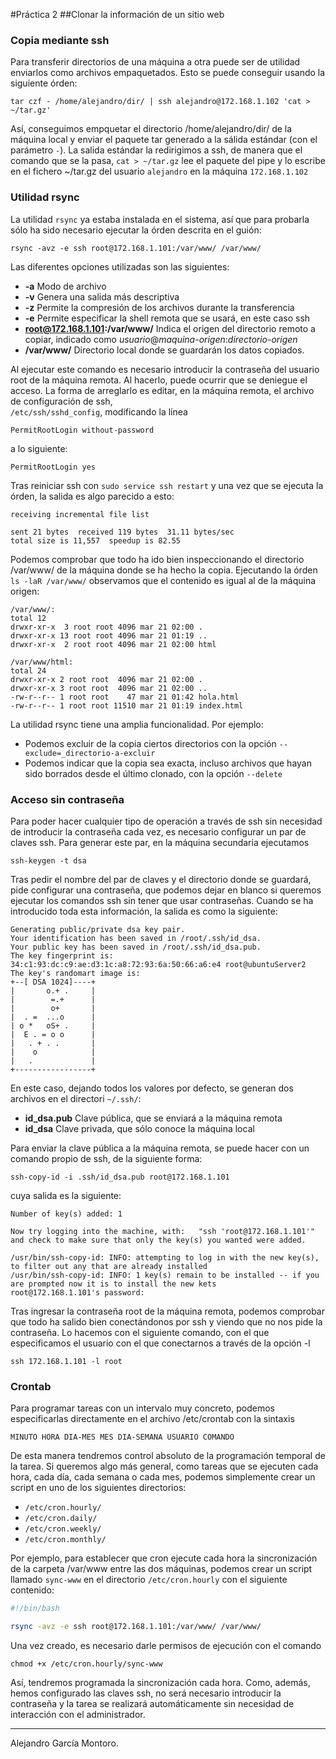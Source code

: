 #Práctica 2
##Clonar la información de un sitio web

### Copia mediante ssh

Para transferir directorios de una máquina a otra puede ser de utilidad enviarlos como archivos empaquetados. Esto se puede conseguir usando la siguiente órden:

```
tar czf - /home/alejandro/dir/ | ssh alejandro@172.168.1.102 'cat > ~/tar.gz'
```

Así, conseguimos empquetar el directorio /home/alejandro/dir/ de la máquina local y enviar el paquete tar generado a la sálida estándar (con el parámetro `-`). La salida estándar la redirigimos a ssh, de manera que el comando que se la pasa, `cat > ~/tar.gz` lee 
el paquete del pipe y lo escribe en el fichero ~/tar.gz del usuario `alejandro` en la máquina `172.168.1.102`

### Utilidad rsync
La utilidad `rsync` ya estaba instalada en el sistema, así que para probarla sólo ha sido necesario ejecutar la órden descrita en el guión:

```
rsync -avz -e ssh root@172.168.1.101:/var/www/ /var/www/
```
Las diferentes opciones utilizadas son las siguientes:

* **-a** Modo de archivo
* **-v** Genera una salida más descriptiva
* **-z** Permite la compresión de los archivos durante la transferencia
* **-e** Permite especificar la shell remota que se usará, en este caso ssh
* **root@172.168.1.101:/var/www/** Indica el origen del directorio remoto a copiar, indicado como _usuario_@_maquina-origen_:_directorio-origen_
* **/var/www/** Directorio local donde se guardarán los datos copiados.

Al ejecutar este comando es necesario introducir la contraseña del usuario root de la máquina remota. Al hacerlo, puede ocurrir que se deniegue el acceso. La forma de arreglarlo es editar, en la máquina remota, el archivo de configuración de ssh,  
`/etc/ssh/sshd_config`, modificando la línea 
```
PermitRootLogin without-password
```
a lo siguiente:
```
PermitRootLogin yes
```

Tras reiniciar ssh con `sudo service ssh restart` y una vez que se ejecuta la órden, la salida es algo parecido a esto:

```
receiving incremental file list

sent 21 bytes  received 119 bytes  31.11 bytes/sec
total size is 11,557  speedup is 82.55
```

Podemos comprobar que todo ha ido bien inspeccionando el directorio /var/www/ de la máquina donde se ha hecho la copia. Ejecutando la órden `ls -laR /var/www/` observamos que el contenido es igual al de la máquina origen:

```
/var/www/:
total 12
drwxr-xr-x  3 root root 4096 mar 21 02:00 .
drwxr-xr-x 13 root root 4096 mar 21 01:19 ..
drwxr-xr-x  2 root root 4096 mar 21 02:00 html

/var/www/html:
total 24
drwxr-xr-x 2 root root  4096 mar 21 02:00 .
drwxr-xr-x 3 root root  4096 mar 21 02:00 ..
-rw-r--r-- 1 root root    47 mar 21 01:42 hola.html
-rw-r--r-- 1 root root 11510 mar 21 01:19 index.html
```

La utilidad rsync tiene una amplia funcionalidad. Por ejemplo:

* Podemos excluir de la copia ciertos directorios con la opción `--exclude=_directorio-a-excluir`
* Podemos indicar que la copia sea exacta, incluso archivos que hayan sido borrados desde el último clonado, con la opción `--delete`

### Acceso sin contraseña

Para poder hacer cualquier tipo de operación a través de ssh sin necesidad de introducir la contraseña cada vez, es necesario configurar un par de claves ssh. Para generar este par, en la máquina secundaria ejecutamos

```
ssh-keygen -t dsa
```

Tras pedir el nombre del par de claves y el directorio donde se guardará, pide configurar una contraseña, que podemos dejar en blanco si queremos ejecutar los comandos ssh sin tener que usar contraseñas. Cuando se ha introducido toda esta información, la salida 
es como 
la siguiente:

```
Generating public/private dsa key pair.
Your identification has been saved in /root/.ssh/id_dsa.
Your public key has been saved in /root/.ssh/id_dsa.pub.
The key fingerprint is:
34:c1:93:dc:c9:ae:d3:1c:a8:72:93:6a:50:66:a6:e4 root@ubuntuServer2
The key's randomart image is:
+--[ DSA 1024]----+
|       o.+ .     |
|        =.+      |
|        o+       |
|  . =  ...o      |
| o *   oS+ .     |
|  E . = o o      |
|   . + . .       |
|    o            |
|   .             |
+-----------------+
```

En este caso, dejando todos los valores por defecto, se generan dos archivos en el directori `~/.ssh/`:
* **id_dsa.pub** Clave pública, que se enviará a la máquina remota
* **id_dsa** Clave privada, que sólo conoce la máquina local

Para enviar la clave pública a la máquina remota, se puede hacer con un comando propio de ssh, de la siguiente forma:

```
ssh-copy-id -i .ssh/id_dsa.pub root@172.168.1.101
```

cuya salida es la siguiente:

```
Number of key(s) added: 1

Now try logging into the machine, with:   "ssh 'root@172.168.1.101'"
and check to make sure that only the key(s) you wanted were added.

/usr/bin/ssh-copy-id: INFO: attempting to log in with the new key(s), to filter out any that are already installed
/usr/bin/ssh-copy-id: INFO: 1 key(s) remain to be installed -- if you are prompted now it is to install the new kets
root@172.168.1.101's password:
```

Tras ingresar la contraseña root de la máquina remota, podemos comprobar que todo ha salido bien conectándonos por ssh y viendo que no nos pide la contraseña. Lo hacemos con el siguiente comando, con el que especificamos el usuario con el que conectarnos a través 
de la opción -l

```
ssh 172.168.1.101 -l root
```

### Crontab

Para programar tareas con un intervalo muy concreto, podemos especificarlas directamente en el archivo /etc/crontab con la sintaxis

```
MINUTO HORA DIA-MES MES DIA-SEMANA USUARIO COMANDO
```

De esta manera tendremos control absoluto de la programación temporal de la tarea.
Si queremos algo más general, como tareas que se ejecuten cada hora, cada día, cada semana o cada mes, podemos simplemente crear un script en uno de los siguientes directorios:

* `/etc/cron.hourly/`
* `/etc/cron.daily/`
* `/etc/cron.weekly/`
* `/etc/cron.monthly/`

Por ejemplo, para establecer que cron ejecute cada hora la sincronización de la carpeta /var/www entre las dos máquinas, podemos crear un script llamado `sync-www` en el directorio `/etc/cron.hourly` con el siguiente contenido:

```bash
#!/bin/bash

rsync -avz -e ssh root@172.168.1.101:/var/www/ /var/www/
```

Una vez creado, es necesario darle permisos de ejecución con el comando

```
chmod +x /etc/cron.hourly/sync-www
```

Así, tendremos programada la sincronización cada hora. Como, además, hemos configurado las claves ssh, no será necesario introducir la contraseña y la tarea se realizará automáticamente sin necesidad de interacción con el administrador.


----
Alejandro García Montoro.
